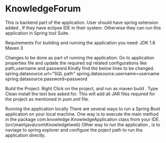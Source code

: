 # KnowledgeForum
This is backend part of the application. User should have spring extension added , If they have eclipse IDE in their system. Otherwise they can run this application in Spring tool Suite. 

Requirements
For building and running the application you need:
JDK 1.8
Maven 3

Changes to be done as part of running the application:
Go to application properties file and update the required sql related configurations like path,username and password.Kindly find the below lines to be changed.
spring.datasource.url="SQL path"
spring.datasource.username=username
spring.datasource.password=password

Build the Project:
Right Click on the project, and run as maven build .
Type Clean install the text box asked for.
This will add all JAR files required for the project as mentioned in pom.xml file.

Running the application locally
There are several ways to run a Spring Boot application on your local machine. 
One way is to execute the main method in the package com.knowledge.KnowledgeApplication class from your IDE.
(src\main\java\com\Knowledge\web)
Other way to run the application , is to naviage to spring explorer and configure the poject path to run tha application directly.





